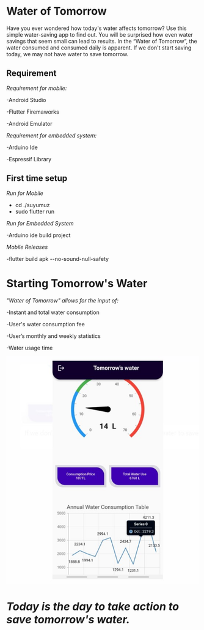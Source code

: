 # Water of Tomorrow
 
Have you ever wondered how today's water affects tomorrow? Use this simple water-saving app to find out. You will be surprised how even water savings that seem small can lead to results.
In the “Water of Tomorrow”, the water consumed and consumed daily is apparent. If we don't start saving today, we may not have water to save tomorrow.

## Requirement
*Requirement for mobile:*

-Android Studio 

-Flutter Firemaworks

-Android Emulator



*Requirement for embedded system:*

-Arduino Ide 

-Espressif Library

## First time setup

*Run for Mobile*

- cd ./suyumuz
- sudo flutter run




*Run for Embedded System* 

-Arduino ide build project




*Mobile Releases*

-flutter build apk  --no-sound-null-safety



# Starting Tomorrow's Water
*"Water of Tomorrow" allows for the input of:*

-Instant and total water consumption

-User's water consumption fee

-User’s monthly and weekly statistics

-Water usage time

![alt text](https://github.com/iremozcann/TomorrowsWater-1/blob/main/icon/watreroftomorrow.jpg)

# *Today is the day to take action to save tomorrow's water.*

